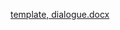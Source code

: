 [template, dialogue.docx](file:///C:%5CUsers%5CRhuvi%5CDocuments%5CMapinguari%5CHu%20Project%5Cutilities%5CCODEX%5Csource%5Ctemplates%5Ctemplate,%20dialogue.docx)